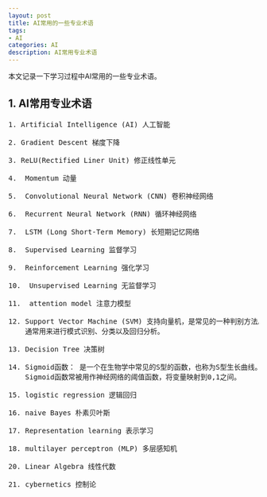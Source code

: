 ```yaml
---
layout: post
title: AI常用的一些专业术语
tags:
- AI
categories: AI
description: AI常用专业术语
---
```



本文记录一下学习过程中AI常用的一些专业术语。

<!-- more -->

## 1. AI常用专业术语
<pre>
1. Artificial Intelligence (AI) 人工智能

2. Gradient Descent 梯度下降

3. ReLU(Rectified Liner Unit) 修正线性单元

4.  Momentum 动量

5.  Convolutional Neural Network (CNN) 卷积神经网络

6.  Recurrent Neural Network (RNN) 循环神经网络

7.  LSTM (Long Short-Term Memory) 长短期记忆网络

8.  Supervised Learning 监督学习

9.  Reinforcement Learning 强化学习

10.  Unsupervised Learning 无监督学习

11.  attention model 注意力模型

12. Support Vector Machine (SVM) 支持向量机，是常见的一种判别方法。在机器学习领域，是一个有监督的学习模型，
    通常用来进行模式识别、分类以及回归分析。

13. Decision Tree 决策树

14. Sigmoid函数： 是一个在生物学中常见的S型的函数，也称为S型生长曲线。在信息科学中，由于其单增以及反函数单增等性质，
    Sigmoid函数常被用作神经网络的阈值函数，将变量映射到0,1之间。

15. logistic regression 逻辑回归

16. naive Bayes 朴素贝叶斯

17. Representation learning 表示学习

18. multilayer perceptron (MLP) 多层感知机

20. Linear Algebra 线性代数

21. cybernetics 控制论

</pre>



<br />
<br />
<br />


